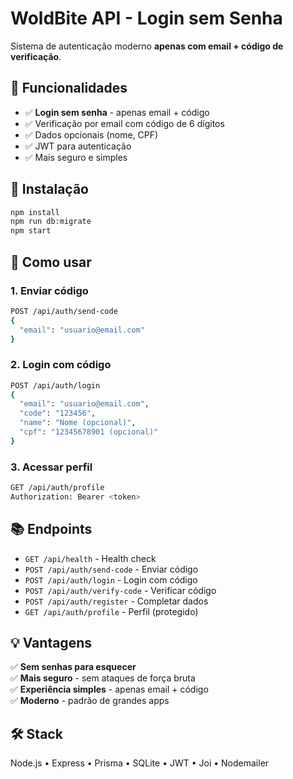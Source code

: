 # WoldBite API - Login sem Senha

Sistema de autenticação moderno **apenas com email + código de verificação**.

## 🚀 Funcionalidades

- ✅ **Login sem senha** - apenas email + código
- ✅ Verificação por email com código de 6 dígitos  
- ✅ Dados opcionais (nome, CPF)
- ✅ JWT para autenticação
- ✅ Mais seguro e simples

## 🔧 Instalação

```bash
npm install
npm run db:migrate  
npm start
```

## 📱 Como usar

### 1. Enviar código
```bash
POST /api/auth/send-code
{
  "email": "usuario@email.com"
}
```

### 2. Login com código
```bash
POST /api/auth/login
{
  "email": "usuario@email.com",
  "code": "123456",
  "name": "Nome (opcional)",
  "cpf": "12345678901 (opcional)"
}
```

### 3. Acessar perfil
```bash
GET /api/auth/profile
Authorization: Bearer <token>
```

## 📚 Endpoints

- `GET /api/health` - Health check
- `POST /api/auth/send-code` - Enviar código
- `POST /api/auth/login` - Login com código
- `POST /api/auth/verify-code` - Verificar código
- `POST /api/auth/register` - Completar dados
- `GET /api/auth/profile` - Perfil (protegido)

## 💡 Vantagens

✅ **Sem senhas para esquecer**  
✅ **Mais seguro** - sem ataques de força bruta  
✅ **Experiência simples** - apenas email + código  
✅ **Moderno** - padrão de grandes apps  

## 🛠️ Stack

Node.js • Express • Prisma • SQLite • JWT • Joi • Nodemailer
